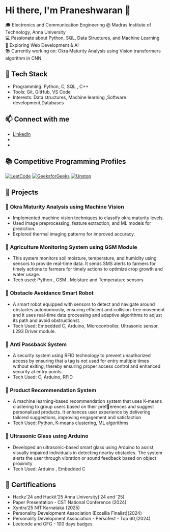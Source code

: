 # Hi there, I'm Praneshwaran 👋  

🎓 Electronics and Communication Engineering @ Madras Institute of Technology, Anna University  
💻 Passionate about Python, SQL, Data Structures, and Machine Learning  
🚀 Exploring Web Development & AI  
📚 Currently working on: Okra Maturity Analysis using Vision transformers algorithm in CNN  

## 🔧 Tech Stack
- Programming: Python, C, SQL , C++  
- Tools: Git, GitHub, VS Code  
- Interests: Data structures, Machine learning ,Software development,Databases  

## 📫 Connect with me
- [LinkedIn](https://www.linkedin.com/in/praneshwaranm354/)  
- [Email]: praneshwaran574@gmail.com
- [Email]: 2022504533@student.annauniv.edu

## 📚 Competitive Programming Profiles

[![LeetCode](https://img.shields.io/badge/LeetCode-000000?style=for-the-badge&logo=LeetCode&logoColor=white)](https://leetcode.com/u/pranesh354/)
[![GeeksforGeeks](https://img.shields.io/badge/GeeksforGeeks-2F8D46?style=for-the-badge&logo=GeeksforGeeks&logoColor=white)](https://www.geeksforgeeks.org/user/praneshwztfk/)
[![Unstop](https://img.shields.io/badge/Unstop-593D88?style=for-the-badge&logo=hackthebox&logoColor=white)]([https://unstop.com/profile/YOUR_USERNAME](https://unstop.com/u/pranem8619))

## 🚀 Projects

### 🔹 Okra Maturity Analysis using Machine Vision
- Implemented machine vision techniques to classify okra maturity levels.
- Used image preprocessing, feature extraction, and ML models for prediction.
- Explored thermal imaging patterns for improved accuracy.

### 🔹 Agriculture Monitoring System using GSM Module
- This system monitors soil moisture, temperature, and humidity using sensors to provide real-time data. It sends SMS alerts to farmers for timely actions to farmers for timely actions to optimize crop growth and water usage.
- Tech used: Python , GSM , Moisture and Temperature sensors

### 🔹 Obstacle Avoidance Smart Robot
- A smart robot equipped with sensors to detect and navigate around obstacles autonomously, ensuring efficient and
collision-free movement and it uses real-time data processing and adaptive algorithms to adjust its path and avoid
obstructionst.
- Tech Used: Embedded C, Arduino, Microcontroller, Ultrasonic sensor, L293 Driver module.

### 🔹 Anti Passback System
- A security system using RFID technology to prevent unauthorized access by ensuring that a tag is not used for entry
multiple times without exiting, thereby ensuring proper access control and enhanced security at entry points.
- Tech Used: C, Arduino, RFID

### 🔹 Product Recommendation System
- A machine learning-based recommendation system that uses K-means clustering to group users based on their preferences and suggest personalized products. It enhances user experience by delivering tailored suggestions, improving
engagement and satisfaction
- Tech Used: Python, K-means clustering, ML algorithms

### 🔹 Ultrasonic Glass using Arduino
- Developed an ultrasonic-based smart glass using Arduino to assist visually impaired individuals in detecting nearby
obstacles. The system alerts the user through vibration or sound feedback based on object proximity
- Tech Used: Arduino , Embedded C

## 📜 Certifications

- Hackz’24 and Hackit’25 Anna University(’24 and ’25)
- Paper Presentation - CST National Conference (2024)
- Xyntra’25 NIT Karnataka (2025)
- Personality Development Association (Excellia Finalist)(2024)
- Personality Development Association - Persofest - Top 60,(2024)
- Leetcode and GFG - 100 days badges



